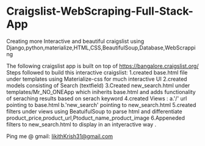 # Craigslist-WebScraping-Full-Stack-App

Creating more Interactive and beautiful craigslist using Django,python,materialize,HTML,CSS,BeautifulSoup,Database,WebScrapping

The following craigslist app is built on top of https://bangalore.craigslist.org/
Steps followed to build this interactive craigslist:
1.created base.html file under templates using Materialize-css for much interactive UI
2.created models consisting of Search (textfield)
3.Created new_search.html under templates/Mr_NO_ONEApp which iniherits base.html and adds functionality of seraching results based on serach keyword 
4.created Views :
          a.'/' url pointing to base.html
          b.'new_search' pointing to new_search.html
5.created filters under views using BeatuifulSoup to parse html and differentiate product_price,product_url,Ptoduct_name_product_image
6.Appeneded filters to new_search.html to display in an intyeractive way .

Ping me @ gmail: likithKrish31@gmail.com



